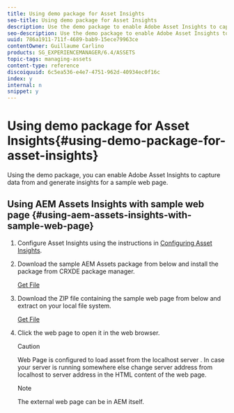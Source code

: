 ```yaml
---
title: Using demo package for Asset Insights
seo-title: Using demo package for Asset Insights
description: Use the demo package to enable Adobe Asset Insights to capture data from and generate insights for a web page.
seo-description: Use the demo package to enable Adobe Asset Insights to capture data from and generate insights for a web page.
uuid: 786a1911-711f-4689-bab9-15ece79963ce
contentOwner: Guillaume Carlino
products: SG_EXPERIENCEMANAGER/6.4/ASSETS
topic-tags: managing-assets
content-type: reference
discoiquuid: 6c5ea536-e4e7-4751-962d-40934ec0f16c
index: y
internal: n
snippet: y
---
```


# Using demo package for Asset Insights{#using-demo-package-for-asset-insights}

Using the demo package, you can enable Adobe Asset Insights to capture data from and generate insights for a sample web page.

## Using AEM Assets Insights with sample web page  {#using-aem-assets-insights-with-sample-web-page}

1. Configure Asset Insights using the instructions in [Configuring Asset Insights](../../assets/using/touch-ui-configuring-asset-insights.md).
1. Download the sample AEM Assets package from below and install the package from CRXDE package manager.

   [Get File](assets/insightsdemo.zip)

1. Download the ZIP file containing the sample web page from below and extract on your local file system.

   [Get File](assets/demosite.zip)

1. Click the web page to open it in the web browser.

   >[!CAUTION]
   >
   >Web Page is configured to load asset from the localhost server . In case your server is running somewhere else change server address from localhost to server address in the HTML content of the web page.

   >[!NOTE]
   >
   >The external web page can be in AEM itself.


